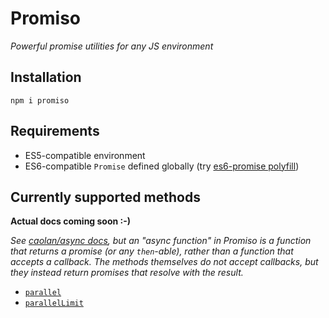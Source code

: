 # Promiso

*Powerful promise utilities for any JS environment*

## Installation
`npm i promiso`

## Requirements
* ES5-compatible environment
* ES6-compatible `Promise` defined globally (try
  [es6-promise polyfill][promise-polyfill])

## Currently supported methods

**Actual docs coming soon :-)**

*See [caolan/async docs](https://caolan.github.io/async/docs.html), but an
"async function" in Promiso is a function that returns a promise (or any
`then`-able), rather than a function that accepts a callback. The methods
themselves do not accept callbacks, but they instead return promises that
resolve with the result.*

* [`parallel`](https://caolan.github.io/async/docs.html#parallel)
* [`parallelLimit`](https://caolan.github.io/async/docs.html#parallelLimit)

[promise-polyfill]: https://github.com/stefanpenner/es6-promise#auto-polyfill
